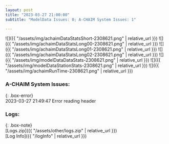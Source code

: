 ```yaml
---
layout: post
title: "2023-03-27 21:00:00"
subtitle: "ModelData Issues: 0; A-CHAIM System Issues: 1"

---
```


![]({{ "/assets/img/achaimDataStatsShort-2308621.png" | relative_url }})
![]({{ "/assets/img/achaimDataStatsLong00-2308621.png" | relative_url }})
![]({{ "/assets/img/achaimDataStatsLong01-2308621.png" | relative_url }})
![]({{ "/assets/img/achaimDataStatsLong02-2308621.png" | relative_url }})
![]({{ "/assets/img/modelDataDataStats-2308621.png" | relative_url }})
![]({{ "/assets/img/modelDataStationStats-2308621.png" | relative_url }})
![]({{ "/assets/img/achaimRunTime-2308621.png" | relative_url }})



### A-CHAIM System Issues:  
  
{: .box-error}  
2023-03-27 21:49:47 Error reading header  

### Logs:  
  
{: .box-note}  
[Logs.zip]({{ "/assets/other/logs.zip" | relative_url }})  
[Log Info]({{ "/logInfo" | relative_url }})  
